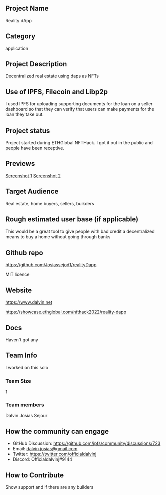## Project Name <!-- Add your project name here with format "Project Name"-->
Reality dApp

## Category <!--developer tooling, application, wallet, infrastructure, etc-->
application

## Project Description <!--Describe your project in a few sentences. -->
Decentralized real estate using daps as NFTs

## Use of IPFS, Filecoin and Libp2p <!-- Describe how your project uses any or all of these technologies, and why. -->
I used IPFS for uploading supporting documents for the loan on a seller dashboard so that they can verify
that users can make payments for the loan they take out.

## Project status <!--brainstorming, fundraising, under development, beta, shipped, etc-->
Project started during ETHGlobal NFTHack. I got it out in the public and people have been receptive.


## Previews
<!--Add some screenshots to give a preview of your product-->

[Screenshot 1](https://ethglobal.s3.amazonaws.com/recR9ZsvqlBHqQWdT/Screen_Shot_2022-01-16_at_12.17.46_AM.png)
[Screenshot 2](https://ethglobal.s3.amazonaws.com/recR9ZsvqlBHqQWdT/Screen_Shot_2022-01-16_at_12.17.46_AM.png)

## Target Audience <!--Describe who will be your project's users-->
Real estate, home buyers, sellers, buikders

## Rough estimated user base (if applicable)
This would be a great tool to give people with bad credit a decentralized means to buy a home without going through banks

## Github repo <!--Attach a link to your GitHub repo - open source is required - please make sure your repo has a license file and is licensed using MIT open source license! -->
https://github.com/Josiassejod1/realityDapp

MIT licence

## Website
https://www.dalvin.net 
<!--Link your website if available-->

https://showcase.ethglobal.com/nfthack2022/reality-dapp
<!--If you're applying for a Next Step grant, add the URL to your hackathon submission here also-->

## Docs
Haven't got any
<!--Including a link to your project docs!-->

## Team Info <!-- Introduce your amazing team - how many team members are working on this project and who are they?-->
I worked on this solo

### Team Size  
1

### Team members
Dalvin Josias Sejour

## How the community can engage <!--Start a discussion with the community here: https://github.com/ipfs/community/discussions/new and attach the link!--> 
* GitHub Discussion:  https://github.com/ipfs/community/discussions/723
* Email:  dalvin.josias@gmail.com
* Twitter:  https://twitter.com/officialdalvinj
* Discord:  Officialdalvinj#9144

## How to Contribute
<!--How can the community contribute to your project?-->
Show support and if there are any builders

